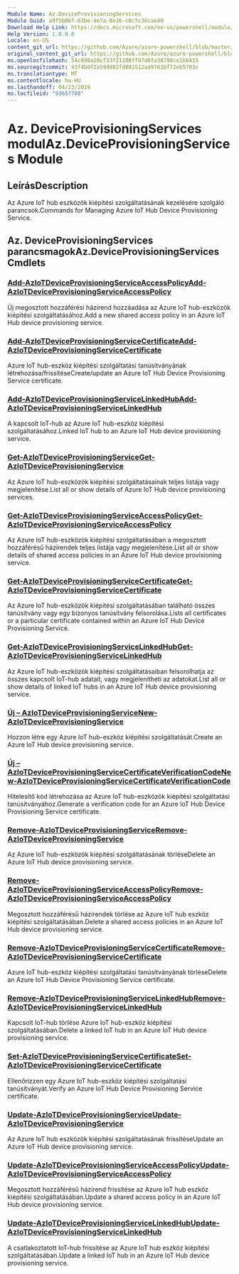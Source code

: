 ```yaml
---
Module Name: Az.DeviceProvisioningServices
Module Guid: a9f5b86f-63be-4e7a-8e16-c8c7c36cae40
Download Help Link: https://docs.microsoft.com/en-us/powershell/module/az.deviceprovisioningservices
Help Version: 1.0.0.0
Locale: en-US
content_git_url: https://github.com/Azure/azure-powershell/blob/master/src/DeviceProvisioningServices/DeviceProvisioningServices/help/Az.DeviceProvisioningServices.md
original_content_git_url: https://github.com/Azure/azure-powershell/blob/master/src/DeviceProvisioningServices/DeviceProvisioningServices/help/Az.DeviceProvisioningServices.md
ms.openlocfilehash: 54c890a20cf33f21108ff97d6fa30790ce1bb415
ms.sourcegitcommit: 43f4bdf2a59dd82fd881512aa9761bf72eb5703c
ms.translationtype: MT
ms.contentlocale: hu-HU
ms.lasthandoff: 04/23/2019
ms.locfileid: "93657788"
---
```

# <span data-ttu-id="9ccd0-101">Az. DeviceProvisioningServices modul</span><span class="sxs-lookup"><span data-stu-id="9ccd0-101">Az.DeviceProvisioningServices Module</span></span>
## <span data-ttu-id="9ccd0-102">Leírás</span><span class="sxs-lookup"><span data-stu-id="9ccd0-102">Description</span></span>
<span data-ttu-id="9ccd0-103">Az Azure IoT hub eszközök kiépítési szolgáltatásának kezelésére szolgáló parancsok.</span><span class="sxs-lookup"><span data-stu-id="9ccd0-103">Commands for Managing Azure IoT Hub Device Provisioning Service.</span></span>

## <span data-ttu-id="9ccd0-104">Az. DeviceProvisioningServices parancsmagok</span><span class="sxs-lookup"><span data-stu-id="9ccd0-104">Az.DeviceProvisioningServices Cmdlets</span></span>
### [<span data-ttu-id="9ccd0-105">Add-AzIoTDeviceProvisioningServiceAccessPolicy</span><span class="sxs-lookup"><span data-stu-id="9ccd0-105">Add-AzIoTDeviceProvisioningServiceAccessPolicy</span></span>](Add-AzIoTDeviceProvisioningServiceAccessPolicy.md)
<span data-ttu-id="9ccd0-106">Új megosztott hozzáférési házirend hozzáadása az Azure IoT hub-eszközök kiépítési szolgáltatásához.</span><span class="sxs-lookup"><span data-stu-id="9ccd0-106">Add a new shared access policy in an Azure IoT Hub device provisioning service.</span></span>

### [<span data-ttu-id="9ccd0-107">Add-AzIoTDeviceProvisioningServiceCertificate</span><span class="sxs-lookup"><span data-stu-id="9ccd0-107">Add-AzIoTDeviceProvisioningServiceCertificate</span></span>](Add-AzIoTDeviceProvisioningServiceCertificate.md)
<span data-ttu-id="9ccd0-108">Azure IoT hub-eszköz kiépítési szolgáltatási tanúsítványának létrehozása/frissítése</span><span class="sxs-lookup"><span data-stu-id="9ccd0-108">Create/update an Azure IoT Hub Device Provisioning Service certificate.</span></span>

### [<span data-ttu-id="9ccd0-109">Add-AzIoTDeviceProvisioningServiceLinkedHub</span><span class="sxs-lookup"><span data-stu-id="9ccd0-109">Add-AzIoTDeviceProvisioningServiceLinkedHub</span></span>](Add-AzIoTDeviceProvisioningServiceLinkedHub.md)
<span data-ttu-id="9ccd0-110">A kapcsolt IoT-hub az Azure IoT hub-eszköz kiépítési szolgáltatásához.</span><span class="sxs-lookup"><span data-stu-id="9ccd0-110">Linked IoT hub to an Azure IoT Hub device provisioning service.</span></span>

### [<span data-ttu-id="9ccd0-111">Get-AzIoTDeviceProvisioningService</span><span class="sxs-lookup"><span data-stu-id="9ccd0-111">Get-AzIoTDeviceProvisioningService</span></span>](Get-AzIoTDeviceProvisioningService.md)
<span data-ttu-id="9ccd0-112">Az Azure IoT hub-eszközök kiépítési szolgáltatásainak teljes listája vagy megjelenítése.</span><span class="sxs-lookup"><span data-stu-id="9ccd0-112">List all or show details of Azure IoT Hub device provisioning services.</span></span>

### [<span data-ttu-id="9ccd0-113">Get-AzIoTDeviceProvisioningServiceAccessPolicy</span><span class="sxs-lookup"><span data-stu-id="9ccd0-113">Get-AzIoTDeviceProvisioningServiceAccessPolicy</span></span>](Get-AzIoTDeviceProvisioningServiceAccessPolicy.md)
<span data-ttu-id="9ccd0-114">Az Azure IoT hub-eszközök kiépítési szolgáltatásában a megosztott hozzáférésű házirendek teljes listája vagy megjelenítése.</span><span class="sxs-lookup"><span data-stu-id="9ccd0-114">List all or show details of shared access policies in an Azure IoT Hub device provisioning service.</span></span>

### [<span data-ttu-id="9ccd0-115">Get-AzIoTDeviceProvisioningServiceCertificate</span><span class="sxs-lookup"><span data-stu-id="9ccd0-115">Get-AzIoTDeviceProvisioningServiceCertificate</span></span>](Get-AzIoTDeviceProvisioningServiceCertificate.md)
<span data-ttu-id="9ccd0-116">Az Azure IoT hub-eszközök kiépítési szolgáltatásában található összes tanúsítvány vagy egy bizonyos tanúsítvány felsorolása.</span><span class="sxs-lookup"><span data-stu-id="9ccd0-116">Lists all certificates or a particular certificate contained within an Azure IoT Hub Device Provisioning Service.</span></span>

### [<span data-ttu-id="9ccd0-117">Get-AzIoTDeviceProvisioningServiceLinkedHub</span><span class="sxs-lookup"><span data-stu-id="9ccd0-117">Get-AzIoTDeviceProvisioningServiceLinkedHub</span></span>](Get-AzIoTDeviceProvisioningServiceLinkedHub.md)
<span data-ttu-id="9ccd0-118">Az Azure IoT hub-eszközök kiépítési szolgáltatásaiban felsorolhatja az összes kapcsolt IoT-hub adatait, vagy megjelenítheti az adatokat.</span><span class="sxs-lookup"><span data-stu-id="9ccd0-118">List all or show details of linked IoT hubs in an Azure IoT Hub device provisioning service.</span></span>

### [<span data-ttu-id="9ccd0-119">Új – AzIoTDeviceProvisioningService</span><span class="sxs-lookup"><span data-stu-id="9ccd0-119">New-AzIoTDeviceProvisioningService</span></span>](New-AzIoTDeviceProvisioningService.md)
<span data-ttu-id="9ccd0-120">Hozzon létre egy Azure IoT hub-eszköz kiépítési szolgáltatását.</span><span class="sxs-lookup"><span data-stu-id="9ccd0-120">Create an Azure IoT Hub device provisioning service.</span></span>

### [<span data-ttu-id="9ccd0-121">Új – AzIoTDeviceProvisioningServiceCertificateVerificationCode</span><span class="sxs-lookup"><span data-stu-id="9ccd0-121">New-AzIoTDeviceProvisioningServiceCertificateVerificationCode</span></span>](New-AzIoTDeviceProvisioningServiceCertificateVerificationCode.md)
<span data-ttu-id="9ccd0-122">Hitelesítő kód létrehozása az Azure IoT hub-eszközök kiépítési szolgáltatási tanúsítványához.</span><span class="sxs-lookup"><span data-stu-id="9ccd0-122">Generate a verification code for an Azure IoT Hub Device Provisioning Service certificate.</span></span>

### [<span data-ttu-id="9ccd0-123">Remove-AzIoTDeviceProvisioningService</span><span class="sxs-lookup"><span data-stu-id="9ccd0-123">Remove-AzIoTDeviceProvisioningService</span></span>](Remove-AzIoTDeviceProvisioningService.md)
<span data-ttu-id="9ccd0-124">Az Azure IoT hub-eszközök kiépítési szolgáltatásának törlése</span><span class="sxs-lookup"><span data-stu-id="9ccd0-124">Delete an Azure IoT Hub device provisioning service.</span></span>

### [<span data-ttu-id="9ccd0-125">Remove-AzIoTDeviceProvisioningServiceAccessPolicy</span><span class="sxs-lookup"><span data-stu-id="9ccd0-125">Remove-AzIoTDeviceProvisioningServiceAccessPolicy</span></span>](Remove-AzIoTDeviceProvisioningServiceAccessPolicy.md)
<span data-ttu-id="9ccd0-126">Megosztott hozzáférésű házirendek törlése az Azure IoT hub eszköz kiépítési szolgáltatásában.</span><span class="sxs-lookup"><span data-stu-id="9ccd0-126">Delete a shared access policies in an Azure IoT Hub device provisioning service.</span></span>

### [<span data-ttu-id="9ccd0-127">Remove-AzIoTDeviceProvisioningServiceCertificate</span><span class="sxs-lookup"><span data-stu-id="9ccd0-127">Remove-AzIoTDeviceProvisioningServiceCertificate</span></span>](Remove-AzIoTDeviceProvisioningServiceCertificate.md)
<span data-ttu-id="9ccd0-128">Azure IoT hub-eszköz kiépítési szolgáltatási tanúsítványának törlése</span><span class="sxs-lookup"><span data-stu-id="9ccd0-128">Delete an Azure IoT Hub Device Provisioning Service certificate.</span></span>

### [<span data-ttu-id="9ccd0-129">Remove-AzIoTDeviceProvisioningServiceLinkedHub</span><span class="sxs-lookup"><span data-stu-id="9ccd0-129">Remove-AzIoTDeviceProvisioningServiceLinkedHub</span></span>](Remove-AzIoTDeviceProvisioningServiceLinkedHub.md)
<span data-ttu-id="9ccd0-130">Kapcsolt IoT-hub törlése Azure IoT hub-eszköz kiépítési szolgáltatásában.</span><span class="sxs-lookup"><span data-stu-id="9ccd0-130">Delete a linked IoT hub in an Azure IoT Hub device provisioning service.</span></span>

### [<span data-ttu-id="9ccd0-131">Set-AzIoTDeviceProvisioningServiceCertificate</span><span class="sxs-lookup"><span data-stu-id="9ccd0-131">Set-AzIoTDeviceProvisioningServiceCertificate</span></span>](Set-AzIoTDeviceProvisioningServiceCertificate.md)
<span data-ttu-id="9ccd0-132">Ellenőrizzen egy Azure IoT hub-eszköz kiépítési szolgáltatási tanúsítványát.</span><span class="sxs-lookup"><span data-stu-id="9ccd0-132">Verify an Azure IoT Hub Device Provisioning Service certificate.</span></span>

### [<span data-ttu-id="9ccd0-133">Update-AzIoTDeviceProvisioningService</span><span class="sxs-lookup"><span data-stu-id="9ccd0-133">Update-AzIoTDeviceProvisioningService</span></span>](Update-AzIoTDeviceProvisioningService.md)
<span data-ttu-id="9ccd0-134">Az Azure IoT hub eszközök kiépítési szolgáltatásának frissítése</span><span class="sxs-lookup"><span data-stu-id="9ccd0-134">Update an Azure IoT Hub device provisioning service.</span></span>

### [<span data-ttu-id="9ccd0-135">Update-AzIoTDeviceProvisioningServiceAccessPolicy</span><span class="sxs-lookup"><span data-stu-id="9ccd0-135">Update-AzIoTDeviceProvisioningServiceAccessPolicy</span></span>](Update-AzIoTDeviceProvisioningServiceAccessPolicy.md)
<span data-ttu-id="9ccd0-136">Megosztott hozzáférésű házirend frissítése az Azure IoT hub eszköz kiépítési szolgáltatásában.</span><span class="sxs-lookup"><span data-stu-id="9ccd0-136">Update a shared access policy in an Azure IoT Hub device provisioning service.</span></span>

### [<span data-ttu-id="9ccd0-137">Update-AzIoTDeviceProvisioningServiceLinkedHub</span><span class="sxs-lookup"><span data-stu-id="9ccd0-137">Update-AzIoTDeviceProvisioningServiceLinkedHub</span></span>](Update-AzIoTDeviceProvisioningServiceLinkedHub.md)
<span data-ttu-id="9ccd0-138">A csatlakoztatott IoT-hub frissítése az Azure IoT hub eszköz kiépítési szolgáltatásában.</span><span class="sxs-lookup"><span data-stu-id="9ccd0-138">Update a linked IoT hub in an Azure IoT Hub device provisioning service.</span></span>

